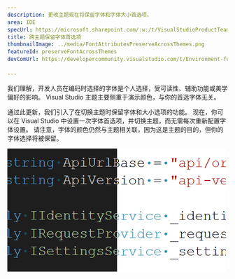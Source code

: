 ```yaml
---
description: 更改主题现在将保留字体和字体大小首选项。
area: IDE
specUrl: https://microsoft.sharepoint.com/:w:/t/VisualStudioProductTeam/EdXTo_GWzBpIrDv7ZyGrhKcB3arasI3DbQjrMXGs8StHtQ?e=8sPGnd
title: 跨主题保留字体首选项
thumbnailImage: ../media/FontAttributesPreserveAcrossThemes.png
featureId: preserveFontAcrossThemes
devComUrl: https://developercommunity.visualstudio.com/t/Environment-font-and-font-size-is-associ/10143502?q=font+theme&fTime=allTime

---
```



我们理解，开发人员在编码时选择的字体是个人选择，受可读性、辅助功能或美学偏好的影响。 Visual Studio 主题主要侧重于演示颜色，与你的首选字体无关。

通过此更新，我们引入了在切换主题时保留字体和大小选项的功能。 现在，你可以在 Visual Studio 中设置一次字体首选项，并切换主题，而无需每次重新配置字体设置。 请注意，字体的颜色仍然与主题相关联，因为这是主题的目的，但你的字体选择将被保留。

![Visual Studio 编辑器使用相同字体显示相同的代码段，但其中一半的代码采用深色主题，一半为浅色。](../media/FontAttributesPreserveAcrossThemes.png)
